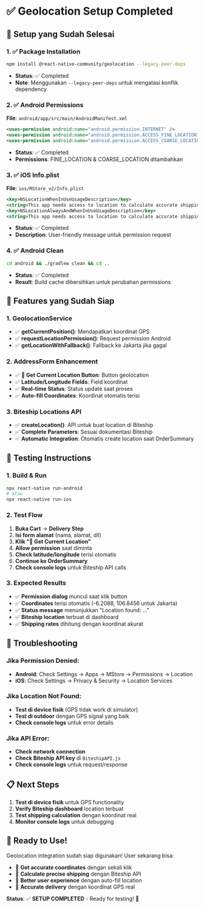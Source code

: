 # ✅ Geolocation Setup Completed

## 🎉 Setup yang Sudah Selesai

### 1. ✅ Package Installation
```bash
npm install @react-native-community/geolocation --legacy-peer-deps
```
- **Status**: ✅ Completed
- **Note**: Menggunakan `--legacy-peer-deps` untuk mengatasi konflik dependency

### 2. ✅ Android Permissions
**File**: `android/app/src/main/AndroidManifest.xml`
```xml
<uses-permission android:name="android.permission.INTERNET" />
<uses-permission android:name="android.permission.ACCESS_FINE_LOCATION" />
<uses-permission android:name="android.permission.ACCESS_COARSE_LOCATION" />
```
- **Status**: ✅ Completed
- **Permissions**: FINE_LOCATION & COARSE_LOCATION ditambahkan

### 3. ✅ iOS Info.plist
**File**: `ios/MStore_v2/Info.plist`
```xml
<key>NSLocationWhenInUseUsageDescription</key>
<string>This app needs access to location to calculate accurate shipping rates.</string>
<key>NSLocationAlwaysAndWhenInUseUsageDescription</key>
<string>This app needs access to location to calculate accurate shipping rates.</string>
```
- **Status**: ✅ Completed
- **Description**: User-friendly message untuk permission request

### 4. ✅ Android Clean
```bash
cd android && ./gradlew clean && cd ..
```
- **Status**: ✅ Completed
- **Result**: Build cache dibersihkan untuk perubahan permissions

## 🚀 Features yang Sudah Siap

### 1. GeolocationService
- ✅ **getCurrentPosition()**: Mendapatkan koordinat GPS
- ✅ **requestLocationPermission()**: Request permission Android
- ✅ **getLocationWithFallback()**: Fallback ke Jakarta jika gagal

### 2. AddressForm Enhancement
- ✅ **📍 Get Current Location Button**: Button geolocation
- ✅ **Latitude/Longitude Fields**: Field koordinat
- ✅ **Real-time Status**: Status update saat proses
- ✅ **Auto-fill Coordinates**: Koordinat otomatis terisi

### 3. Biteship Locations API
- ✅ **createLocation()**: API untuk buat location di Biteship
- ✅ **Complete Parameters**: Sesuai dokumentasi Biteship
- ✅ **Automatic Integration**: Otomatis create location saat OrderSummary

## 📱 Testing Instructions

### 1. Build & Run
```bash
npx react-native run-android
# atau
npx react-native run-ios
```

### 2. Test Flow
1. **Buka Cart** → **Delivery Step**
2. **Isi form alamat** (nama, alamat, dll)
3. **Klik "📍 Get Current Location"**
4. **Allow permission** saat diminta
5. **Check latitude/longitude** terisi otomatis
6. **Continue ke OrderSummary**
7. **Check console logs** untuk Biteship API calls

### 3. Expected Results
- ✅ **Permission dialog** muncul saat klik button
- ✅ **Coordinates** terisi otomatis (-6.2088, 106.8456 untuk Jakarta)
- ✅ **Status message** menunjukkan "Location found: ..."
- ✅ **Biteship location** terbuat di dashboard
- ✅ **Shipping rates** dihitung dengan koordinat akurat

## 🔧 Troubleshooting

### Jika Permission Denied:
- **Android**: Check Settings → Apps → MStore → Permissions → Location
- **iOS**: Check Settings → Privacy & Security → Location Services

### Jika Location Not Found:
- **Test di device fisik** (GPS tidak work di simulator)
- **Test di outdoor** dengan GPS signal yang baik
- **Check console logs** untuk error details

### Jika API Error:
- **Check network connection**
- **Check Biteship API key** di `BiteshipAPI.js`
- **Check console logs** untuk request/response

## 📋 Next Steps

1. **Test di device fisik** untuk GPS functionality
2. **Verify Biteship dashboard** location terbuat
3. **Test shipping calculation** dengan koordinat real
4. **Monitor console logs** untuk debugging

## 🎯 Ready to Use!

Geolocation integration sudah siap digunakan! User sekarang bisa:
- 📍 **Get accurate coordinates** dengan sekali klik
- 🚚 **Calculate precise shipping** dengan Biteship API
- 📱 **Better user experience** dengan auto-fill location
- 🎯 **Accurate delivery** dengan koordinat GPS real

**Status**: ✅ **SETUP COMPLETED** - Ready for testing! 🚀
